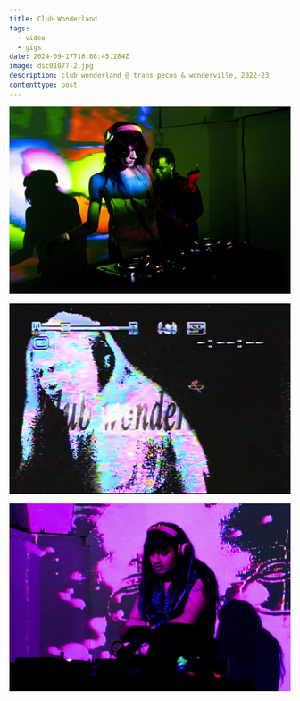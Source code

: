 ```yaml
---
title: Club Wonderland
tags:
  - video
  - gigs
date: 2024-09-17T18:08:45.284Z
image: dsc01077-2.jpg
description: club wonderland @ trans pecos & wonderville, 2022-23
contenttype: post
---
```

![](dsc01790-2.jpg)

![](img_6069.jpg)

![](dsc01355-2.jpg)